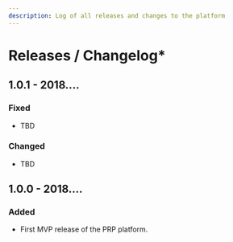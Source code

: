 ```yaml
---
description: Log of all releases and changes to the platform
---
```


# Releases / Changelog\*

## 1.0.1 - 2018....

### Fixed

* TBD

### Changed

* TBD

## 1.0.0 - 2018....

### Added

* First MVP release of the PRP platform.



